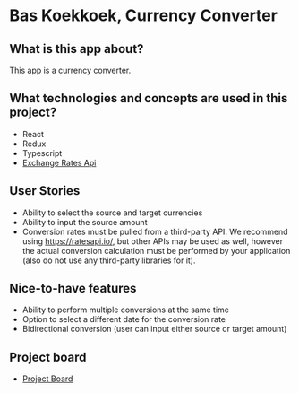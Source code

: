 # Bas Koekkoek, Currency Converter

## What is this app about?

This app is a currency converter.

## What technologies and concepts are used in this project?

- React
- Redux
- Typescript
- [Exchange Rates Api](https://exchangeratesapi.io/)

## User Stories

- Ability to select the source and target currencies
- Ability to input the source amount
- Conversion rates must be pulled from a third-party API. We recommend using https://ratesapi.io/, but other APIs may be used as well, however the actual conversion calculation must be performed by your application (also do not use any third-party libraries for it).

## Nice-to-have features

- Ability to perform multiple conversions at the same time
- Option to select a different date for the conversion rate
- Bidirectional conversion (user can input either source or target amount)

## Project board

- [Project Board](https://github.com/users/Baskoekkoek1/projects/5)
